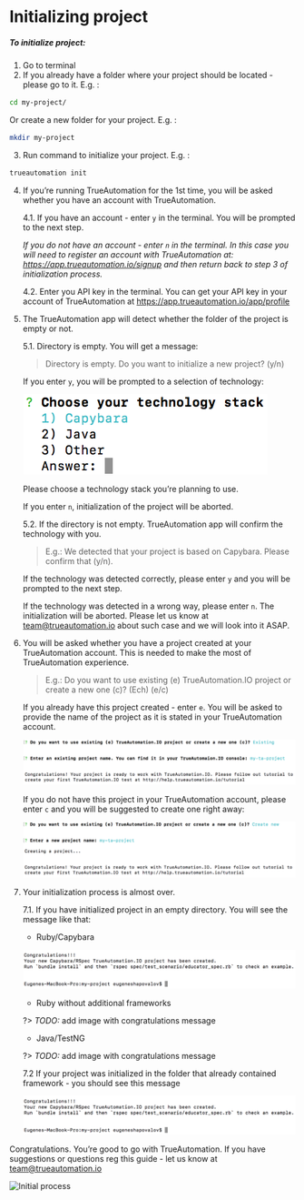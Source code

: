 # Initializing project

##### To initialize project:
1. Go to terminal
2. If you already have a folder where your project should be located - please go to it. E.g. : 
```bash
cd my-project/
```
Or create a new folder for your project. E.g. : 
```bash
mkdir my-project
```
3. Run command to initialize your project. E.g. : 
```bash
trueautomation init
```
4. If you’re running TrueAutomation for the 1st time, you will be asked whether you have an account with TrueAutomation.
    
    4.1. If you have an account - enter `y` in the terminal. You will be prompted to the next step.

     _If you do not have an account - enter `n` in the terminal. In this case you will need to register an account with TrueAutomation at: https://app.trueautomation.io/signup and then return back to step 3 of initialization process._
     
    4.2. Enter you API key in the terminal. You can get your API key in your account of TrueAutomation at https://app.trueautomation.io/app/profile
5. The TrueAutomation app will detect whether the folder of the project is empty or not.
    
    5.1. Directory is empty. You will get a message:
    
    > Directory is empty. Do you want to initialize a new project? (у/n)

    If you enter `y`,  you will be prompted to a selection of technology:
    
    ![Technology stack](_images/technology-stack.png 'Technology stack')
    
    Please choose a technology stack you’re planning to use.

    If you enter `n`, initialization of the project will be aborted.
    
    5.2. If the directory is not empty. TrueAutomation app will confirm the technology with you.

    > E.g.: We detected that your project is based on Capybara. Please confirm that (y/n).
   
    If the technology was detected correctly, please enter `y` and you will be prompted to the next step.

    If the technology was detected in a wrong way, please enter `n`. The initialization will be aborted. Please let us know at [team@trueautomation.io](mailto:team@trueautomation.io) about such case and we will look into it ASAP.

6. You will be asked whether you have a project created at your TrueAutomation account. This is needed to make the most of TrueAutomation experience.
   
   > E.g.: Do you want to use existing (e) TrueAutomation.IO project or create a new one (c)? (Ech) (e/c)

    If you already have this project created - enter `e`. You will be asked to provide the name of the project as it is stated in your TrueAutomation account.
    
    ![Existing project](_images/existing-project.png 'Existing project')
    
    If you do not have this project in your TrueAutomation account, please enter `c` and you will be suggested to create one right away:
    
    ![New project](_images/new-project.png 'New project')

7. Your initialization process is almost over.
   
    7.1. If you have initialized project in an empty directory. You will see the message like that:
     
     * Ruby/Capybara
          
     ![Capybara congratulations](_images/capybara-congratulations.png 'Capybara congratulations')
     
     * Ruby without additional frameworks
     
     ?> _TODO:_ add image with congratulations message
     
     * Java/TestNG
     
     ?> _TODO:_ add image with congratulations message
     
    7.2 If your project was initialized in the folder that already contained framework - you should see this message

     ![Congratulations](_images/congratulations.png 'Congratulations')
     
Congratulations. You’re good to go with TrueAutomation. If you have suggestions or questions reg this guide - let us know at [team@trueautomation.io](mailto:team@trueautomation.io) 


 ![Initial process](_gif/init-ta.gif 'Initial process')